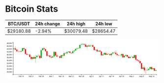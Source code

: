 # Bitcoin Stats

BTC/USDT|24h change|24h high|24h low|
|---|---|---|---|
|$29180.88|-2.94%|$30079.48|$28654.47|

<img src="./chart.svg">
